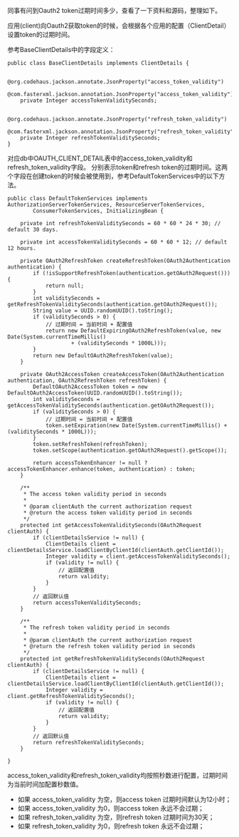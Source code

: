 <!---
markmeta_author: wongoo
markmeta_date: 2017-03-02
markmeta_title: Oauth2 token expiration config
markmeta_categories: experience
markmeta_tags: oauth2,expiration
-->


同事有问到Oauth2 token过期时间多少，查看了一下资料和源码，整理如下。

应用(client)向Oauth2获取token的时候，会根据各个应用的配置（ClientDetail）设置token的过期时间。


参考BaseClientDetails中的字段定义：

```
public class BaseClientDetails implements ClientDetails {

	@org.codehaus.jackson.annotate.JsonProperty("access_token_validity")
	@com.fasterxml.jackson.annotation.JsonProperty("access_token_validity")
	private Integer accessTokenValiditySeconds;

	@org.codehaus.jackson.annotate.JsonProperty("refresh_token_validity")
	@com.fasterxml.jackson.annotation.JsonProperty("refresh_token_validity")
	private Integer refreshTokenValiditySeconds;
}
```
对应db中OAUTH_CLIENT_DETAIL表中的access_token_validity和refresh_token_validity字段。
分别表示token和refresh token的过期时间。这两个字段在创建token的时候会被使用到，参考DefaultTokenServices中的以下方法。


```
public class DefaultTokenServices implements AuthorizationServerTokenServices, ResourceServerTokenServices,
		ConsumerTokenServices, InitializingBean {

	private int refreshTokenValiditySeconds = 60 * 60 * 24 * 30; // default 30 days.

	private int accessTokenValiditySeconds = 60 * 60 * 12; // default 12 hours.

	private OAuth2RefreshToken createRefreshToken(OAuth2Authentication authentication) {
		if (!isSupportRefreshToken(authentication.getOAuth2Request())) {
			return null;
		}
		int validitySeconds = getRefreshTokenValiditySeconds(authentication.getOAuth2Request());
		String value = UUID.randomUUID().toString();
		if (validitySeconds > 0) {
		    // 过期时间 = 当前时间 + 配置值
			return new DefaultExpiringOAuth2RefreshToken(value, new Date(System.currentTimeMillis()
					+ (validitySeconds * 1000L)));
		}
		return new DefaultOAuth2RefreshToken(value);
	}

	private OAuth2AccessToken createAccessToken(OAuth2Authentication authentication, OAuth2RefreshToken refreshToken) {
		DefaultOAuth2AccessToken token = new DefaultOAuth2AccessToken(UUID.randomUUID().toString());
		int validitySeconds = getAccessTokenValiditySeconds(authentication.getOAuth2Request());
		if (validitySeconds > 0) {
		    // 过期时间 = 当前时间 + 配置值
			token.setExpiration(new Date(System.currentTimeMillis() + (validitySeconds * 1000L)));
		}
		token.setRefreshToken(refreshToken);
		token.setScope(authentication.getOAuth2Request().getScope());

		return accessTokenEnhancer != null ? accessTokenEnhancer.enhance(token, authentication) : token;
	}

	/**
	 * The access token validity period in seconds
	 *
	 * @param clientAuth the current authorization request
	 * @return the access token validity period in seconds
	 */
	protected int getAccessTokenValiditySeconds(OAuth2Request clientAuth) {
		if (clientDetailsService != null) {
			ClientDetails client = clientDetailsService.loadClientByClientId(clientAuth.getClientId());
			Integer validity = client.getAccessTokenValiditySeconds();
			if (validity != null) {
			    // 返回配置值
				return validity;
			}
		}
		// 返回默认值
		return accessTokenValiditySeconds;
	}

	/**
	 * The refresh token validity period in seconds
	 *
	 * @param clientAuth the current authorization request
	 * @return the refresh token validity period in seconds
	 */
	protected int getRefreshTokenValiditySeconds(OAuth2Request clientAuth) {
		if (clientDetailsService != null) {
			ClientDetails client = clientDetailsService.loadClientByClientId(clientAuth.getClientId());
			Integer validity = client.getRefreshTokenValiditySeconds();
			if (validity != null) {
			    // 返回配置值
				return validity;
			}
		}
		// 返回默认值
		return refreshTokenValiditySeconds;
	}

}
```
access_token_validity和refresh_token_validity均按照秒数进行配置，过期时间为当前时间加配置秒数值。

- 如果 access_token_validity 为空，则access token 过期时间默认为12小时；
- 如果 access_token_validity 为0，则access token 永远不会过期；
- 如果 refresh_token_validity 为空，则refresh token 过期时间为30天；
- 如果 refresh_token_validity 为0，则refresh token 永远不会过期；



